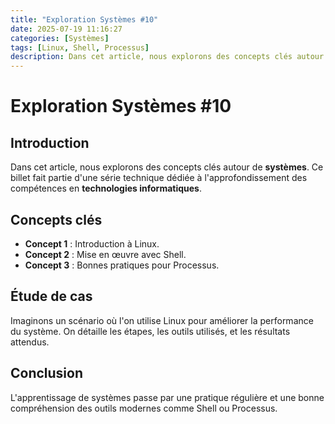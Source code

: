 ```yaml
---
title: "Exploration Systèmes #10"
date: 2025-07-19 11:16:27 
categories: [Systèmes]
tags: [Linux, Shell, Processus]
description: Dans cet article, nous explorons des concepts clés autour de **systèmes**
---
```

# Exploration Systèmes #10

## Introduction

Dans cet article, nous explorons des concepts clés autour de **systèmes**. Ce billet fait partie d'une série technique dédiée à l'approfondissement des compétences en **technologies informatiques**.

## Concepts clés

- **Concept 1** : Introduction à Linux.
- **Concept 2** : Mise en œuvre avec Shell.
- **Concept 3** : Bonnes pratiques pour Processus.

## Étude de cas

Imaginons un scénario où l'on utilise Linux pour améliorer la performance du système. On détaille les étapes, les outils utilisés, et les résultats attendus.

## Conclusion

L'apprentissage de systèmes passe par une pratique régulière et une bonne compréhension des outils modernes comme Shell ou Processus.